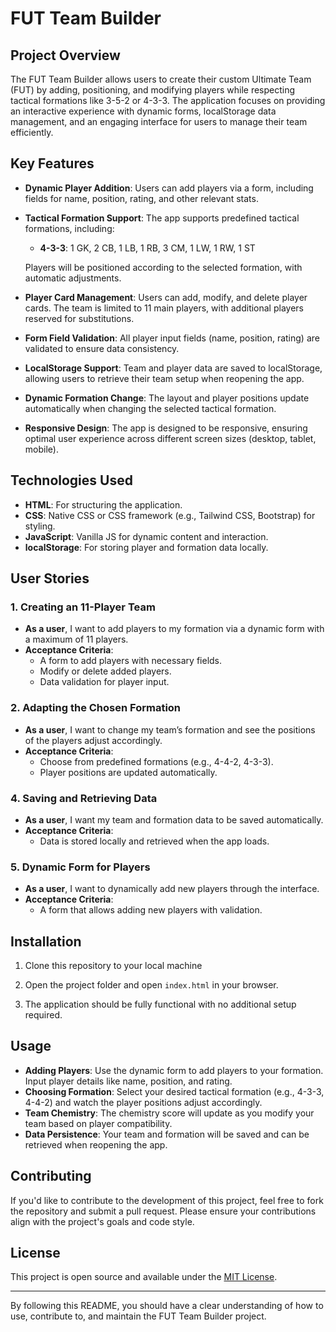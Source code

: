 # FUT Team Builder

## Project Overview

The FUT Team Builder allows users to create their custom Ultimate Team (FUT) by adding, positioning, and modifying players while respecting tactical formations like 3-5-2 or 4-3-3. The application focuses on providing an interactive experience with dynamic forms, localStorage data management, and an engaging interface for users to manage their team efficiently.

## Key Features

- **Dynamic Player Addition**: Users can add players via a form, including fields for name, position, rating, and other relevant stats.
  
- **Tactical Formation Support**: The app supports predefined tactical formations, including:
  - **4-3-3**: 1 GK, 2 CB, 1 LB, 1 RB, 3 CM, 1 LW, 1 RW, 1 ST

  Players will be positioned according to the selected formation, with automatic adjustments.

- **Player Card Management**: Users can add, modify, and delete player cards. The team is limited to 11 main players, with additional players reserved for substitutions.

- **Form Field Validation**: All player input fields (name, position, rating) are validated to ensure data consistency.

- **LocalStorage Support**: Team and player data are saved to localStorage, allowing users to retrieve their team setup when reopening the app.

- **Dynamic Formation Change**: The layout and player positions update automatically when changing the selected tactical formation.

- **Responsive Design**: The app is designed to be responsive, ensuring optimal user experience across different screen sizes (desktop, tablet, mobile).

## Technologies Used

- **HTML**: For structuring the application.
- **CSS**: Native CSS or CSS framework (e.g., Tailwind CSS, Bootstrap) for styling.
- **JavaScript**: Vanilla JS for dynamic content and interaction.
- **localStorage**: For storing player and formation data locally.

## User Stories

### 1. Creating an 11-Player Team
- **As a user**, I want to add players to my formation via a dynamic form with a maximum of 11 players.
- **Acceptance Criteria**:
  - A form to add players with necessary fields.
  - Modify or delete added players.
  - Data validation for player input.

### 2. Adapting the Chosen Formation
- **As a user**, I want to change my team’s formation and see the positions of the players adjust accordingly.
- **Acceptance Criteria**:
  - Choose from predefined formations (e.g., 4-4-2, 4-3-3).
  - Player positions are updated automatically.

### 4. Saving and Retrieving Data
- **As a user**, I want my team and formation data to be saved automatically.
- **Acceptance Criteria**:
  - Data is stored locally and retrieved when the app loads.

### 5. Dynamic Form for Players
- **As a user**, I want to dynamically add new players through the interface.
- **Acceptance Criteria**:
  - A form that allows adding new players with validation.

## Installation

1. Clone this repository to your local machine

2. Open the project folder and open `index.html` in your browser.

3. The application should be fully functional with no additional setup required.

## Usage

- **Adding Players**: Use the dynamic form to add players to your formation. Input player details like name, position, and rating.
- **Choosing Formation**: Select your desired tactical formation (e.g., 4-3-3, 4-4-2) and watch the player positions adjust accordingly.
- **Team Chemistry**: The chemistry score will update as you modify your team based on player compatibility.
- **Data Persistence**: Your team and formation will be saved and can be retrieved when reopening the app.


## Contributing

If you'd like to contribute to the development of this project, feel free to fork the repository and submit a pull request. Please ensure your contributions align with the project's goals and code style.

## License

This project is open source and available under the [MIT License](LICENSE).

---

By following this README, you should have a clear understanding of how to use, contribute to, and maintain the FUT Team Builder project.
